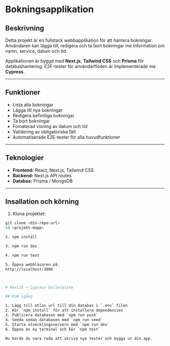 # Bokningsapplikation

## Beskrivning
Detta projekt är en fullstack webbapplikation för att hantera bokningar.
Användaren kan lägga till, redigera och ta bort bokningar me information om namn, service, datum och tid.

Applikationen är byggd med **Next.js**, **Tailwind CSS** och **Prisma** för databashantering.
E2E-tester för användarflöden är implementerade me **Cypress**.

---

## Funktioner
- Lista alla bokningar
- Lägga till nya bokningar
- Redigera befintliga bokningar
- Ta bort bokningar
- Fomaterad visning av datum och tid
- Validering av obligatoriska fält
- Automatiserade E2E-tester för alla huvudfunktioner

---

## Teknologier
- **Frontend:** React, Next.js, Tailwind CSS
- **Backend:** Next.js API routes
- **Databas:** Prisma / MongoDB 

---

## Insallation och körning

1. Klona projektet:
```bash
git clone <din-repo-url>
cd <projekt-mapp>

2. npm install

3. npm run dev

4. npm run test

5. Öppna webbläsaren på:
http://localhost:3000



# NextJS + Cypress boilerplate

## Kom igång

1. Lägg till atlas url till din databas i `.env` filen
2. Kör `npm install` för att installera dependencies
3. Publicera databasen med `npm run push`
4. Seeda sedan databasen med `npm run seed`
5. Starta utvecklingsservern med `npm run dev`
6. Öppna en ny terminal och kör `npm test`

Nu borde du vara reda att skriva nya tester och bygga ut din app.
